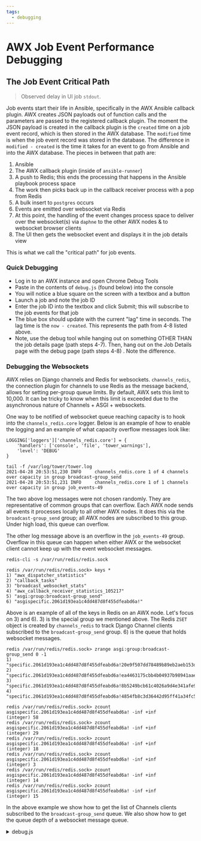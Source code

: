 ```yaml
---
tags:
  - debugging
---
```

# AWX Job Event Performance Debugging

## The Job Event Critical Path

> Observed delay in UI job `stdout`.

Job events start their life in Ansible, specifically in the AWX Ansible callback plugin. AWX creates JSON payloads out of function calls and the parameters are passed to the registered callback plugin. The moment the JSON payload is created in the callback plugin is the `created` time on a job event record, which is then stored in the AWX database. The `modified` time is when the job event record was stored in the database. The difference in `modified - created` is the time it takes for an event to go from Ansible and into the AWX database. The pieces in between that path are:

  1. Ansible
  2. The AWX callback plugin (inside of `ansible-runner`)
  3. A push to Redis; this ends the processing that happens in the Ansible playbook process space
  4. The work then picks back up in the callback receiver process with a pop from Redis
  5. A bulk insert to `postgres` occurs
  6. Events are emitted over websocket via Redis
  7. At this point, the handling of the event changes process space to deliver over the websocket(s) via `daphne` to the other AWX nodes & to websocket browser clients
  8. The UI then gets the websocket event and displays it in the job details view

This is what we call the "critical path" for job events.

### Quick Debugging

* Log in to an AWX instance and open Chrome Debug Tools
* Paste in the contents of `debug.js` (found below) into the console
* You will notice a blue square on the screen with a textbox and a button
* Launch a job and note the job ID
* Enter the job ID into the textbox and click Submit; this will subscribe to the job events for that job
* The blue box should update with the current "lag" time in seconds. The lag time is the `now - created`. This represents the path from 4-8 listed above.
* Note, use the debug tool while hanging out on something OTHER THAN the job details page (path steps 4-7). Then, hang out on the Job Details page with the debug page (path steps 4-8) . Note the difference.

### Debugging the Websockets

AWX relies on Django channels and Redis for websockets. `channels_redis`, the connection plugin for channels to use Redis as the message backend, allows for setting per-group queue limits. By default, AWX sets this limit to 10,000. It can be tricky to know when this limit is exceeded due to the asynchronous nature of Channels + ASGI + websockets.

One way to be notified of websocket queue reaching capacity is to hook into the `channels_redis.core` logger. Below is an example of how to enable the logging and an example of what capacity overflow messages look like:

```
LOGGING['loggers']['channels_redis.core'] = {
    'handlers': ['console', 'file', 'tower_warnings'],
    'level': 'DEBUG'
}

tail -f /var/log/tower/tower.log
2021-04-28 20:53:51,230 INFO     channels_redis.core 1 of 4 channels over capacity in group broadcast-group_send
2021-04-28 20:53:51,231 INFO     channels_redis.core 1 of 1 channels over capacity in group job_events-49
```

The two above log messages were not chosen randomly. They are representative of common groups that can overflow. Each AWX node sends all events it processes locally to all other AWX nodes. It does this via the `broadcast-group_send` group; all AWX nodes are subscribed to this group. Under high load, this queue can overflow.

The other log message above is an overflow in the `job_events-49` group. Overflow in this queue can happen when either AWX or the websocket client cannot keep up with the event websocket messages.

```
redis-cli -s /var/run/redis/redis.sock

redis /var/run/redis/redis.sock> keys *
1) "awx_dispatcher_statistics"
2) "callback_tasks"
3) "broadcast_websocket_stats"
4) "awx_callback_receiver_statistics_105217"
5) "asgi:group:broadcast-group_send"
6) "asgispecific.2061d193ea1c4dd487d8f455dfeabd6a!"
```

Above is an example of all of the keys in Redis on an AWX node. Let's focus on 3) and 6). 3) is the special group we mentioned above. The Redis `ZSET` object is created by `channels_redis` to track Django Channel clients subscribed to the `broadcast-group_send` group. 6) is the queue that holds websocket messages.

```
redis /var/run/redis/redis.sock> zrange asgi:group:broadcast-group_send 0 -1
1) "specific.2061d193ea1c4dd487d8f455dfeabd6a!20e9f507dd78489b89eb2aeb153d3834"
2) "specific.2061d193ea1c4dd487d8f455dfeabd6a!ea4463175cbb4b04937b98941aae0731"
3) "specific.2061d193ea1c4dd487d8f455dfeabd6a!8b5249bcb61c4026a9d4e341afe98a56"
4) "specific.2061d193ea1c4dd487d8f455dfeabd6a!4854fb8c3d36442d95ff41a34fc5ee16"

redis /var/run/redis/redis.sock> zcount asgispecific.2061d193ea1c4dd487d8f455dfeabd6a! -inf +inf
(integer) 58
redis /var/run/redis/redis.sock> zcount asgispecific.2061d193ea1c4dd487d8f455dfeabd6a! -inf +inf
(integer) 29
redis /var/run/redis/redis.sock> zcount asgispecific.2061d193ea1c4dd487d8f455dfeabd6a! -inf +inf
(integer) 18
redis /var/run/redis/redis.sock> zcount asgispecific.2061d193ea1c4dd487d8f455dfeabd6a! -inf +inf
(integer) 3
redis /var/run/redis/redis.sock> zcount asgispecific.2061d193ea1c4dd487d8f455dfeabd6a! -inf +inf
(integer) 14
redis /var/run/redis/redis.sock> zcount asgispecific.2061d193ea1c4dd487d8f455dfeabd6a! -inf +inf
(integer) 15
```

In the above example we show how to get the list of Channels clients subscribed to the `broadcast-group_send` queue. We also show how to get the queue depth of a websocket message queue.

<details><summary>debug.js</summary>
<p>

```javascript

// Copy paste the below script in the console to give a visual gauge of events per second that are received over the websocket

var s;

function listenJob() {
  var jobid = $('#jobid').val();
  var xrftoken = readCookie('csrftoken');

  s.send(JSON.stringify({"groups":{"jobs":["status_changed","summary"],"job_events": [jobid,],"control":["limit_reached_1"]},"xrftoken": xrftoken}));
}

function appendHTML() {
  $('body').append('<div id="wsdebug_wrapper" style="position:fixed; bottom: 0; left: 0"><div id="wsdebug" width="100%" style="background-color: #ABBAEA; font-size: 48px;">Hello World</div><br><input id="jobid" type="text"><input id="dolisten" type="button" value="Submit" onclick="listenJob()"></div>')
}

$(document).ready(function()  {
  appendHTML();
  debugConnect();
});

function range_str(start, end) {
  var res = [];
  for (const x of Array(end-start).keys()) {
    res.push((start+x).toString());
  }
  return res;
}

function readCookie(name) {
    var nameEQ = name + "=";
    var ca = document.cookie.split(';');
    for (var i = 0; i < ca.length; i++) {
        var c = ca[i];
        while (c.charAt(0) == ' ') c = c.substring(1, c.length);
        if (c.indexOf(nameEQ) == 0) return c.substring(nameEQ.length, c.length);
    }
    return null;
}

function debugConnect() {
  var buff = [];
  var buff_max = 1024;

  var saved_max = [[0,0,0], [0,0,0], [0,0,0]];

  var AVG_INDEX = 0;
  var STDEV_INDEX = 1;
  var MAX_INDEX = 2;

  s = new WebSocket("wss://" + window.location.hostname + ":" + window.location.port +"/websocket/");
  s.addEventListener('open', function (event) {
    console.log("Connected to debug websocket");
  });

  s.addEventListener('message', function (event) {
    var e = JSON.parse(event.data);
    if ('created' in e) {
      var now_seconds = Math.round(+new Date()/1000);
      var event_ts_seconds = Math.round(Date.parse(e['created'])/1000);
      var diff = now_seconds - event_ts_seconds;

      buff.push(diff)
      if (buff.length > buff_max) {
        buff.shift();
      }

      var res = buff_calc(buff);
      var avg = res[0];
      var stdev = res[1];
      var max = res[2];

      for (var i=0; i < 3; ++i) {
        var entry = saved_max[i];
        if (res[i] > entry[i]) {
          saved_max[i] = res;
        }
      }

      str = "<pre>\n";
      str += "Lag " + str_vals(res) + "\n";
      str += "MAX AVERAGE " + str_vals(saved_max[0]) + "\n";
      str += "MAX STDEV " + str_vals(saved_max[1]) + "\n";
      str += "MAX MAX " + str_vals(saved_max[2]) + "\n";
      str += "</pre>";

      $('#wsdebug').html(str);
    }
  });
}



function buff_calc(buff) {
  var total = 0;

  var max = 0;
  for (var i=0; i < buff.length; ++i) {
    total += buff[i];
    if (buff[i] > max) {
      max = buff[i];
    }
  }
  if (total == 0) {
    total = 1;
  }
  var avg = total / buff.length;

  total = 0;
  for (var i=0; i < buff.length; ++i) {
    var u = buff[i] - avg;
    var sq = u*u;
    total += sq;
  }
  if (total == 0) {
    total = 1;
  }

  var stdev = Math.sqrt(total / buff.length);

  return [avg, stdev, max];
}

function str_vals(c) {
  return "avg " + c[0].toString() + " stdev " + c[1].toString() + " max " + c[2].toString();
}
```

</p>
</details>
